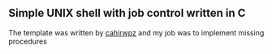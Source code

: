 ## Simple UNIX shell with job control written in C 

The template was written by [cahirwpz](https://github.com/cahirwpz) and my job was to implement missing procedures
